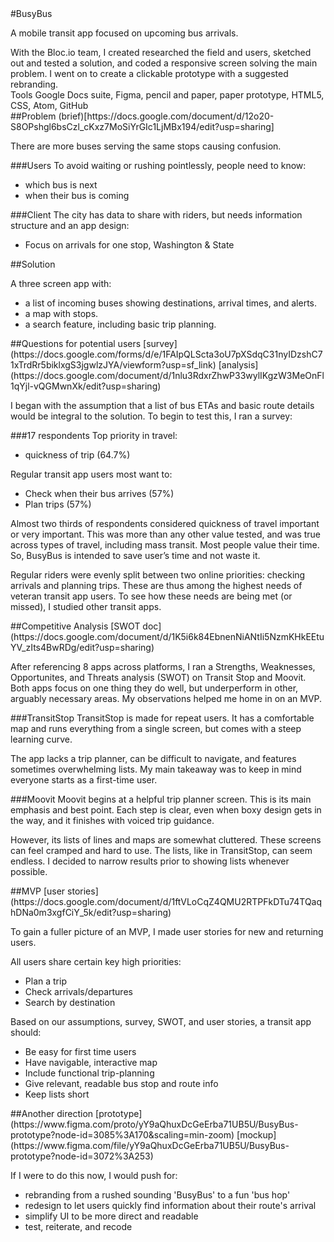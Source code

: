 <article markdown="1">
<section markdown="1">
#BusyBus

A mobile transit app focused on upcoming bus arrivals.

<section markdown="1">
With the Bloc.io team, I created researched the field and users, sketched out and tested a solution, and coded a responsive screen solving the main problem. I went on to create a clickable prototype with a suggested rebranding.
</section>

<section markdown="1"> <!-- links for various sections -->


<section>

<section class="smallestBreak" markdown="1">
Tools
 <!-- to include brand logos? -->
Google Docs suite, Figma, pencil and paper, paper prototype, HTML5, CSS, Atom, GitHub

</details>
</section>

<section markdown="1"> <!-- screens -->
</section>

<section markdown="1">
##Problem
(brief)[https://docs.google.com/document/d/12o20-S8OPshgl6bsCzl_cKxz7MoSiYrGIc1LjMBx194/edit?usp=sharing]

There are more buses serving the same stops causing confusion.

###Users
To avoid waiting or rushing pointlessly, people need to know:
- which bus is next
- when their bus is coming

###Client
The city has data to share with riders, but needs information structure and an app design:
- Focus on arrivals for one stop, Washington & State
</section>

<section markdown="1">
##Solution

A three screen app with:
- a list of incoming buses showing destinations, arrival times, and alerts.
- a map with stops.
- a search feature, including basic trip planning.
</section>

<section markdown="1">
##Questions for potential users
[survey](https://docs.google.com/forms/d/e/1FAIpQLScta3oU7pXSdqC31nyIDzshC71xTrdRr5biklxgS3jgwlzJYA/viewform?usp=sf_link)
[analysis](https://docs.google.com/document/d/1nlu3RdxrZhwP33wylIKgzW3MeOnFl1qYjl-vQGMwnXk/edit?usp=sharing)

I began with the assumption that a list of bus ETAs and basic route details would be integral to the solution. To begin to test this, I ran a survey:

<!-- insert some charts and graphs with CSS, time permitting -->
###17 respondents
Top priority in travel:
- quickness of trip (64.7%)

Regular transit app users most want to:
- Check when their bus arrives (57%)
- Plan trips (57%)

Almost two thirds of respondents considered quickness of travel important or very important. This was more than any other value tested, and was true across types of travel, including mass transit. Most people value their time. So, BusyBus is intended to save user’s time and not waste it.

Regular riders were evenly split between two online priorities: checking arrivals and planning trips. These are thus among the highest needs of veteran transit app users. To see how these needs are being met (or missed), I studied other transit apps.
</section>

<section markdown="1">
##Competitive Analysis
[SWOT doc](https://docs.google.com/document/d/1K5i6k84EbnenNiANtIi5NzmKHkEEtuYV_zIts4BwRDg/edit?usp=sharing)

After referencing 8 apps across platforms, I ran a Strengths, Weaknesses, Opportunites, and Threats analysis (SWOT) on Transit Stop and Moovit. Both apps focus on one thing they do well, but underperform in other, arguably necessary areas. My observations helped me home in on an MVP.

###TransitStop
TransitStop is made for repeat users. It has a comfortable map and runs everything from a single screen, but comes with a steep learning curve.

The app lacks a trip planner, can be difficult to navigate, and features sometimes overwhelming lists. My main takeaway was to keep in mind everyone starts as a first-time user.

###Moovit
Moovit begins at a helpful trip planner screen. This is its main emphasis and best point. Each step is clear, even when boxy design gets in the way, and it finishes with voiced trip guidance.

However, its lists of lines and maps are somewhat cluttered. These screens can feel cramped and hard to use. The lists, like in TransitStop, can seem endless. I decided to narrow results prior to showing lists whenever possible.
</section>

<section markdown="1">
##MVP
[user stories](https://docs.google.com/document/d/1ftVLoCqZ4QMU2RTPFkDTu74TQaqhDNa0m3xgfCiY_5k/edit?usp=sharing)

To gain a fuller picture of an MVP, I made user stories for new and returning users.

All users share certain key high priorities:
- Plan a trip
- Check arrivals/departures
- Search by destination

Based on our assumptions, survey, SWOT, and user stories, a transit app should:
- Be easy for first time users
- Have navigable, interactive map
- Include functional trip-planning
- Give relevant, readable bus stop and route info
- Keep lists short
</section>

<section markdown="1">
</section>

<section markdown="1">
</section>

<section markdown="1">
</section>

<section markdown="1">
</section>

<section markdown="1">
</section>

<section markdown="1">
</section>

<section markdown="1">
##Another direction
[prototype](https://www.figma.com/proto/yY9aQhuxDcGeErba71UB5U/BusyBus-prototype?node-id=3085%3A170&scaling=min-zoom)
[mockup](https://www.figma.com/file/yY9aQhuxDcGeErba71UB5U/BusyBus-prototype?node-id=3072%3A253)

If I were to do this now, I would push for:

- rebranding from a rushed sounding 'BusyBus' to a fun 'bus hop'
- redesign to let users quickly find information about their route's arrival
- simplify UI to be more direct and readable
- test, reiterate, and recode
</section>

<section markdown="1">
</section>

</article>
